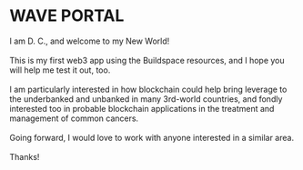 # WAVE PORTAL

I am D. C., and welcome to my New World!
<br />
<br />
This is my first web3 app using the Buildspace resources,
and I hope you will help me test it out, too.
<br />
<br />
I am particularly interested in how blockchain could help
bring leverage to the underbanked and unbanked in many
3rd-world countries, and fondly interested too in probable
blockchain applications in the treatment and management of
common cancers.
<br />
<br />
Going forward, I would love to work with anyone interested in a similar area.
<br />
<br />
Thanks!
